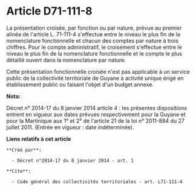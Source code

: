 # Article D71-111-8

La présentation croisée, par fonction ou par nature, prévue au premier alinéa de l'article L. 71-111-4 s'effectue entre le
niveau le plus fin de la nomenclature fonctionnelle et chacun des comptes par nature à trois chiffres. Pour le compte
administratif, le croisement s'effectue entre le niveau le plus fin de la nomenclature fonctionnelle et le compte le plus
détaillé ouvert dans la nomenclature par nature. 

Cette présentation fonctionnelle croisée n'est pas applicable à un service public de la collectivité territoriale de Guyane à
activité unique érigé en établissement public ou faisant l'objet d'un budget annexe.

**Nota:**

Décret n° 2014-17 du 8 janvier 2014 article 4 : les présentes dispositions entrent en vigueur aux dates prévues
respectivement pour la Guyane et pour la Martinique aux 1° et 2° de l'article 21 de la loi n° 2011-884 du 27 juillet 2011.
(Entrée en vigueur : date indéterminée).

**Liens relatifs à cet article**

	**Créé par**:

	  - Décret n°2014-17 du 8 janvier 2014 - art. 1

	**Cite**:

	  - Code général des collectivités territoriales - art. L71-111-4
